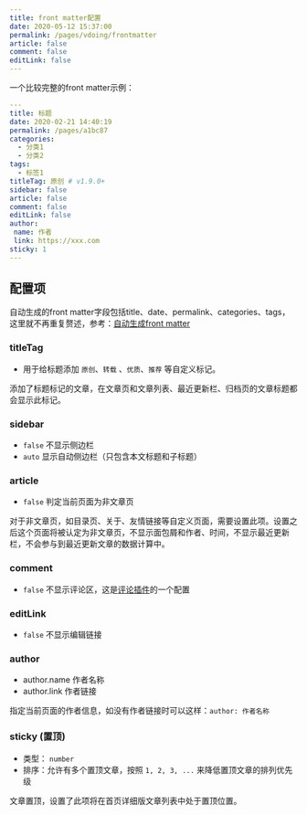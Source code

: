 ```yaml
---
title: front matter配置
date: 2020-05-12 15:37:00
permalink: /pages/vdoing/frontmatter
article: false
comment: false
editLink: false 
---
```



一个比较完整的front matter示例：

```yaml
---
title: 标题
date: 2020-02-21 14:40:19
permalink: /pages/a1bc87
categories:
  - 分类1
  - 分类2
tags:
  - 标签1
titleTag: 原创 # v1.9.0+
sidebar: false
article: false
comment: false
editLink: false
author:
 name: 作者
 link: https://xxx.com
sticky: 1
---
```
## 配置项

自动生成的front matter字段包括title、date、permalink、categories、tags，这里就不再重复赘述，参考：[自动生成front matter](/pages/088c16/)

### titleTag <Badge text="v1.9.0 +"/>
 * 用于给标题添加  `原创`、`转载` 、`优质`、`推荐` 等自定义标记。

 添加了标题标记的文章，在文章页和文章列表、最近更新栏、归档页的文章标题都会显示此标记。

### sidebar
 * `false` 不显示侧边栏
 * `auto` 显示自动侧边栏（只包含本文标题和子标题）

### article
 * `false` 判定当前页面为非文章页

对于非文章页，如目录页、关于、友情链接等自定义页面，需要设置此项。设置之后这个页面将被认定为非文章页，不显示面包屑和作者、时间，不显示最近更新栏，不会参与到最近更新文章的数据计算中。

### comment
 * `false` 不显示评论区，这是[评论插件](https://github.com/dongyuanxin/vuepress-plugin-comment)的一个配置

### editLink
 * `false` 不显示编辑链接

### author
 * author.name 作者名称
 * author.link 作者链接

指定当前页面的作者信息，如没有作者链接时可以这样：`author: 作者名称`



### sticky (置顶)
 * 类型： `number`
 * 排序：允许有多个置顶文章，按照 `1, 2, 3, ...` 来降低置顶文章的排列优先级

 文章置顶，设置了此项将在首页详细版文章列表中处于置顶位置。
